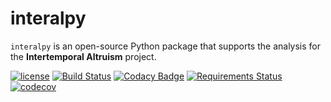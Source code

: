 # interalpy

``interalpy``  is an open-source Python package that supports the analysis for the **Intertemporal Altruism** project.

[![license](https://img.shields.io/github/license/mashape/apistatus.svg?maxAge=2592000)]()  [![Build Status](https://travis-ci.org/briqInstitute/interalpy.svg?branch=master)](https://travis-ci.org/briqInstitute/interalpy) [![Codacy Badge](https://api.codacy.com/project/badge/Grade/b31389b4ecf146958870ee648f72b502)](https://www.codacy.com/app/eisenhauer/interalpy?utm_source=github.com&amp;utm_medium=referral&amp;utm_content=briqInstitute/interalpy&amp;utm_campaign=Badge_Grade)
[![Requirements Status](https://requires.io/github/briqInstitute/interalpy/requirements.svg?branch=master)](https://requires.io/github/briqInstitute/interalpy/requirements/?branch=master)
[![codecov](https://codecov.io/gh/briqInstitute/interalpy/branch/master/graph/badge.svg)](https://codecov.io/gh/briqInstitute/interalpy)
